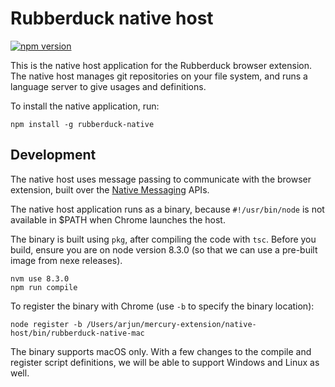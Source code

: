 # Rubberduck native host

[![npm version](https://badge.fury.io/js/rubberduck-native.svg)](https://badge.fury.io/js/rubberduck-native)

This is the native host application for the Rubberduck browser extension. The native host manages git repositories on your file system, and runs a language server to give usages and definitions.

To install the native application, run:

```
npm install -g rubberduck-native
```

## Development

The native host uses message passing to communicate with the browser extension, built over the [Native Messaging](https://developer.chrome.com/apps/nativeMessaging) APIs.

The native host application runs as a binary, because `#!/usr/bin/node` is not available in \$PATH when Chrome launches the host.

The binary is built using `pkg`, after compiling the code with `tsc`. Before you build, ensure you are on node version 8.3.0 (so that we can use a pre-built image from nexe releases).

```
nvm use 8.3.0
npm run compile
```

To register the binary with Chrome (use `-b` to specify the binary location):

```
node register -b /Users/arjun/mercury-extension/native-host/bin/rubberduck-native-mac
```

The binary supports macOS only. With a few changes to the compile and register script definitions, we will be able to support Windows and Linux as well.
